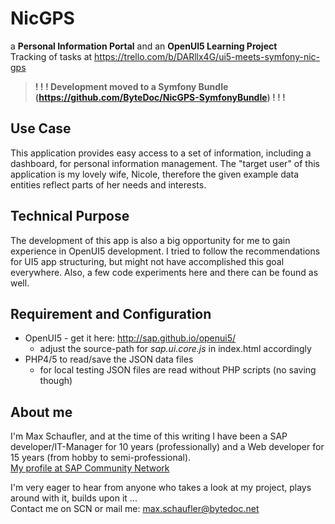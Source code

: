 # NicGPS

a **Personal Information Portal** and an **OpenUI5 Learning Project**  
Tracking of tasks at <https://trello.com/b/DARllx4G/ui5-meets-symfony-nic-gps>

>**! ! ! Development moved to a Symfony Bundle (<https://github.com/ByteDoc/NicGPS-SymfonyBundle>) ! ! !**

## Use Case

This application provides easy access to a set of information, including a dashboard, for personal information management. The "target user" of this application is my lovely wife, Nicole, therefore the given example data entities reflect parts of her needs and interests.

## Technical Purpose

The development of this app is also a big opportunity for me to gain experience in OpenUI5 development. I tried to follow the recommendations for UI5 app structuring, but might not have accomplished this goal everywhere. Also, a few code experiments here and there can be found as well.

## Requirement and Configuration

  - OpenUI5 - get it here: <http://sap.github.io/openui5/>
    - adjust the source-path for *sap.ui.core.js* in index.html accordingly
  - PHP4/5 to read/save the JSON data files
    - for local testing JSON files are read without PHP scripts (no saving though)

## About me

I'm Max Schaufler, and at the time of this writing I have been a SAP developer/IT-Manager for 10 years (professionally) and a Web developer for 15 years (from hobby to semi-professional).  
[My profile at SAP Community Network](http://scn.sap.com/people/maximilian.schaufler)

I'm very eager to hear from anyone who takes a look at my project, plays around with it, builds upon it ...  
Contact me on SCN or mail me: max.schaufler@bytedoc.net
